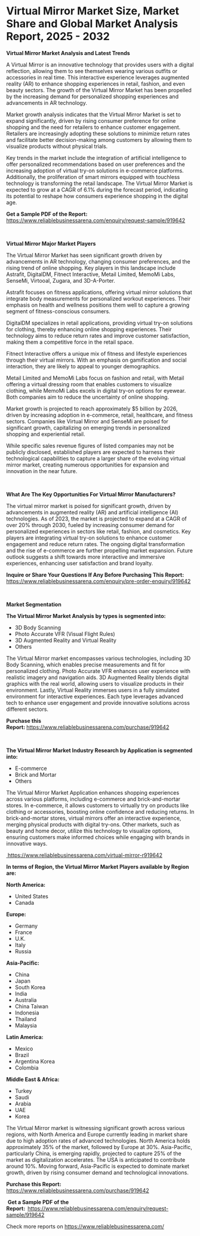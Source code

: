 <p><h1>Virtual Mirror Market Size, Market Share and Global Market Analysis Report, 2025 - 2032</h1></p><p><strong>Virtual Mirror Market Analysis and Latest Trends</strong></p>
<p><p>A Virtual Mirror is an innovative technology that provides users with a digital reflection, allowing them to see themselves wearing various outfits or accessories in real time. This interactive experience leverages augmented reality (AR) to enhance shopping experiences in retail, fashion, and even beauty sectors. The growth of the Virtual Mirror Market has been propelled by the increasing demand for personalized shopping experiences and advancements in AR technology.</p><p>Market growth analysis indicates that the Virtual Mirror Market is set to expand significantly, driven by rising consumer preference for online shopping and the need for retailers to enhance customer engagement. Retailers are increasingly adopting these solutions to minimize return rates and facilitate better decision-making among customers by allowing them to visualize products without physical trials.</p><p>Key trends in the market include the integration of artificial intelligence to offer personalized recommendations based on user preferences and the increasing adoption of virtual try-on solutions in e-commerce platforms. Additionally, the proliferation of smart mirrors equipped with touchless technology is transforming the retail landscape. The Virtual Mirror Market is expected to grow at a CAGR of 6.1% during the forecast period, indicating its potential to reshape how consumers experience shopping in the digital age.</p></p>
<p><strong>Get a Sample PDF of the Report:&nbsp;</strong> <a href="https://www.reliablebusinessarena.com/enquiry/request-sample/919642?utm_campaign=1841&utm_medium=2&utm_source=Github&utm_content=ia&utm_term=07032025&utm_id=virtual-mirror">https://www.reliablebusinessarena.com/enquiry/request-sample/919642</a></p>
<p>&nbsp;</p>
<p><strong>Virtual Mirror Major Market Players</strong></p>
<p><p>The Virtual Mirror Market has seen significant growth driven by advancements in AR technology, changing consumer preferences, and the rising trend of online shopping. Key players in this landscape include Astrafit, DigitalDM, Fitnect Interactive, Metail Limited, MemoMi Labs, SenseMi, Virtooal, Zugara, and 3D-A-Porter.</p><p>Astrafit focuses on fitness applications, offering virtual mirror solutions that integrate body measurements for personalized workout experiences. Their emphasis on health and wellness positions them well to capture a growing segment of fitness-conscious consumers.</p><p>DigitalDM specializes in retail applications, providing virtual try-on solutions for clothing, thereby enhancing online shopping experiences. Their technology aims to reduce return rates and improve customer satisfaction, making them a competitive force in the retail space.</p><p>Fitnect Interactive offers a unique mix of fitness and lifestyle experiences through their virtual mirrors. With an emphasis on gamification and social interaction, they are likely to appeal to younger demographics.</p><p>Metail Limited and MemoMi Labs focus on fashion and retail, with Metail offering a virtual dressing room that enables customers to visualize clothing, while MemoMi Labs excels in digital try-on options for eyewear. Both companies aim to reduce the uncertainty of online shopping.</p><p>Market growth is projected to reach approximately $5 billion by 2026, driven by increasing adoption in e-commerce, retail, healthcare, and fitness sectors. Companies like Virtual Mirror and SenseMi are poised for significant growth, capitalizing on emerging trends in personalized shopping and experiential retail.</p><p>While specific sales revenue figures of listed companies may not be publicly disclosed, established players are expected to harness their technological capabilities to capture a larger share of the evolving virtual mirror market, creating numerous opportunities for expansion and innovation in the near future.</p></p>
<p>&nbsp;</p>
<p><strong>What Are The Key Opportunities For Virtual Mirror Manufacturers?</strong></p>
<p><p>The virtual mirror market is poised for significant growth, driven by advancements in augmented reality (AR) and artificial intelligence (AI) technologies. As of 2023, the market is projected to expand at a CAGR of over 20% through 2030, fueled by increasing consumer demand for personalized experiences in sectors like retail, fashion, and cosmetics. Key players are integrating virtual try-on solutions to enhance customer engagement and reduce return rates. The ongoing digital transformation and the rise of e-commerce are further propelling market expansion. Future outlook suggests a shift towards more interactive and immersive experiences, enhancing user satisfaction and brand loyalty.</p></p>
<p><strong>Inquire or Share Your Questions If Any Before Purchasing This Report:</strong> <a href="https://www.reliablebusinessarena.com/enquiry/pre-order-enquiry/919642?utm_campaign=1841&utm_medium=2&utm_source=Github&utm_content=ia&utm_term=07032025&utm_id=virtual-mirror">https://www.reliablebusinessarena.com/enquiry/pre-order-enquiry/919642</a></p>
<p>&nbsp;</p>
<p><strong>Market Segmentation</strong></p>
<p><strong>The Virtual Mirror Market Analysis by types is segmented into:</strong></p>
<p><ul><li>3D Body Scanning</li><li>Photo Accurate VFR (Visual Flight Rules)</li><li>3D Augmented Reality and Virtual Reality</li><li>Others</li></ul></p>
<p><p>The Virtual Mirror market encompasses various technologies, including 3D Body Scanning, which enables precise measurements and fit for personalized clothing. Photo Accurate VFR enhances user experience with realistic imagery and navigation aids. 3D Augmented Reality blends digital graphics with the real world, allowing users to visualize products in their environment. Lastly, Virtual Reality immerses users in a fully simulated environment for interactive experiences. Each type leverages advanced tech to enhance user engagement and provide innovative solutions across different sectors.</p></p>
<p><strong>Purchase this Report:&nbsp;</strong><a href="https://www.reliablebusinessarena.com/purchase/919642?utm_campaign=1841&utm_medium=2&utm_source=Github&utm_content=ia&utm_term=07032025&utm_id=virtual-mirror">https://www.reliablebusinessarena.com/purchase/919642</a></p>
<p>&nbsp;</p>
<p><strong>The Virtual Mirror Market Industry Research by Application is segmented into:</strong></p>
<p><ul><li>E-commerce</li><li>Brick and Mortar</li><li>Others</li></ul></p>
<p><p>The Virtual Mirror Market Application enhances shopping experiences across various platforms, including e-commerce and brick-and-mortar stores. In e-commerce, it allows customers to virtually try on products like clothing or accessories, boosting online confidence and reducing returns. In brick-and-mortar stores, virtual mirrors offer an interactive experience, merging physical products with digital try-ons. Other markets, such as beauty and home decor, utilize this technology to visualize options, ensuring customers make informed choices while engaging with brands in innovative ways.</p></p>
<p><a href="https://www.reliablebusinessarena.com/virtual-mirror-r919642?utm_campaign=1841&utm_medium=2&utm_source=Github&utm_content=ia&utm_term=07032025&utm_id=virtual-mirror">&nbsp;https://www.reliablebusinessarena.com/virtual-mirror-r919642</a></p>
<p><strong>In terms of Region, the Virtual Mirror Market Players available by Region are:</strong></p>
<p>
    <p> <strong> North America: </strong>
        <ul>
            <li>United States</li>
            <li>Canada</li>
        </ul>
        </p> 
    <p> <strong> Europe: </strong>
        <ul>
            <li>Germany</li>
            <li>France</li>
            <li>U.K.</li>
            <li>Italy</li>
            <li>Russia</li>
        </ul>
        </p> 
    <p> <strong> Asia-Pacific: </strong>
        <ul>
            <li>China</li>
            <li>Japan</li>
            <li>South Korea</li>
            <li>India</li>
            <li>Australia</li>
            <li>China Taiwan</li>
            <li>Indonesia</li>
            <li>Thailand</li>
            <li>Malaysia</li>
        </ul>
        </p> 
    <p> <strong> Latin America: </strong>
        <ul>
            <li>Mexico</li>
            <li>Brazil</li>
            <li>Argentina Korea</li>
            <li>Colombia</li>
        </ul>
        </p> 
    <p> <strong> Middle East & Africa: </strong>
        <ul>
            <li>Turkey</li>
            <li>Saudi</li>
            <li>Arabia</li>
            <li>UAE</li>
            <li>Korea</li>
        </ul>
    </p>
    </p>
<p><p>The Virtual Mirror market is witnessing significant growth across various regions, with North America and Europe currently leading in market share due to high adoption rates of advanced technologies. North America holds approximately 35% of the market, followed by Europe at 30%. Asia-Pacific, particularly China, is emerging rapidly, projected to capture 25% of the market as digitalization accelerates. The USA is anticipated to contribute around 10%. Moving forward, Asia-Pacific is expected to dominate market growth, driven by rising consumer demand and technological innovations.</p></p>
<p><strong>Purchase this Report: </strong><a href="https://www.reliablebusinessarena.com/purchase/919642?utm_campaign=1841&utm_medium=2&utm_source=Github&utm_content=ia&utm_term=07032025&utm_id=virtual-mirror">https://www.reliablebusinessarena.com/purchase/919642</a></p>
<p>&nbsp;<strong>Get a Sample PDF of the Report:&nbsp;&nbsp;</strong><a href="https://www.reliablebusinessarena.com/enquiry/request-sample/919642?utm_campaign=1841&utm_medium=2&utm_source=Github&utm_content=ia&utm_term=07032025&utm_id=virtual-mirror">https://www.reliablebusinessarena.com/enquiry/request-sample/919642</a></p>
<p><strong></strong></p>
<p>Check more reports on <a href="https://www.reliablebusinessarena.com/?utm_campaign=1841&utm_medium=2&utm_source=Github&utm_content=ia&utm_term=07032025&utm_id=virtual-mirror">https://www.reliablebusinessarena.com/</a></p>